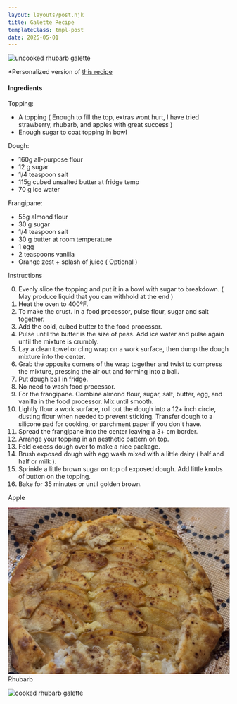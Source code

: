 ```yaml
---
layout: layouts/post.njk
title: Galette Recipe
templateClass: tmpl-post
date: 2025-05-01
---
```

![uncooked rhubarb galette](/img/uncooked_rhubarb_galette.jpeg)  

*Personalized version of [this recipe](https://alexandracooks.com/2020/08/08/peach-frangipane-galette/)

#### Ingredients
Topping:
* A topping ( Enough to fill the top, extras wont hurt, I have tried strawberry, rhubarb, and apples with great success )
* Enough sugar to coat topping in bowl

Dough: 
* 160g all-purpose flour
* 12 g sugar
* 1/4 teaspoon salt
* 115g cubed unsalted butter at fridge temp
* 70 g ice water
  
Frangipane: 
* 55g almond flour
* 30 g sugar
* 1/4 teaspoon salt
* 30 g butter at room temperature
* 1 egg
* 2 teaspoons vanilla
* Orange zest + splash of juice ( Optional )

Instructions

0. Evenly slice the topping and put it in a bowl with sugar to breakdown. ( May produce liquid that you can withhold at the end )
1. Heat the oven to 400ºF. 
2. To make the crust. In a food processor, pulse flour, sugar and salt together. 
3. Add the cold, cubed butter to the food processor. 
4. Pulse until the butter is the size of peas. Add ice water and pulse again until the mixture is crumbly.
5. Lay a clean towel or cling wrap on a work surface, then dump the dough mixture into the center. 
6. Grab the opposite corners of the wrap together and twist to compress the mixture, pressing the air out and forming into a ball.
7. Put dough ball in fridge.
8. No need to wash food processor.
9. For the frangipane. Combine almond flour, sugar, salt, butter, egg, and vanilla in the food processor. Mix until smooth.
10. Lightly flour a work surface, roll out the dough into a 12+ inch circle, dusting flour when needed to prevent sticking. Transfer dough to a silicone pad for cooking, or parchment paper if you don't have. 
11. Spread the frangipane into the center leaving a 3+ cm border. 
12. Arrange your topping in an aesthetic pattern on top.
13. Fold excess dough over to make a nice package. 
14. Brush exposed dough with egg wash mixed with a little dairy ( half and half or milk ).
15. Sprinkle a little brown sugar on top of exposed dough. Add little knobs of button on the topping.
16. Bake for 35 minutes or until golden brown.  

Apple  

![cooked apple galette](/img/cooked_apple_galette.jpeg) 
Rhubarb 

![cooked rhubarb galette](/img/cooked_rhubarb_galette.jpeg)

